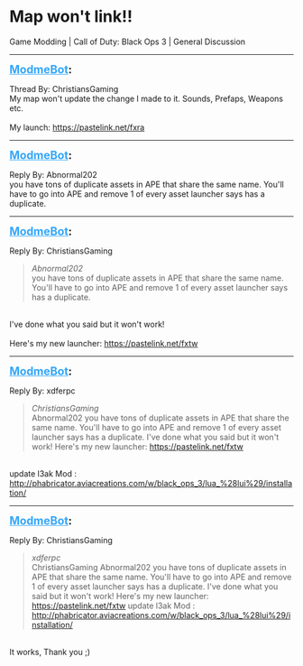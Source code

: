 # Map won't link!!
Game Modding | Call of Duty: Black Ops 3 | General Discussion

---
<strong style="font-size: 1.4em;"><span style="text-decoration: underline;text-decoration-color: #34a7f9;"><span style="color:#34a7f9;">ModmeBot</span></span>:</strong>

<p>Thread By: ChristiansGaming<br />My map won&#39;t update the change I made to it. Sounds, Prefaps, Weapons etc.<br /> <br />My launch: <a href="https://pastelink.net/fxra">https://pastelink.net/fxra</a></p>

---
<strong style="font-size: 1.4em;"><span style="text-decoration: underline;text-decoration-color: #34a7f9;"><span style="color:#34a7f9;">ModmeBot</span></span>:</strong>

<p>Reply By: Abnormal202<br />you have tons of duplicate assets in APE that share the same name. You&#39;ll have to go into APE and remove 1 of every asset launcher says has a duplicate.</p>

---
<strong style="font-size: 1.4em;"><span style="text-decoration: underline;text-decoration-color: #34a7f9;"><span style="color:#34a7f9;">ModmeBot</span></span>:</strong>

<p>Reply By: ChristiansGaming<br /><blockquote><em>Abnormal202</em><br />you have tons of duplicate assets in APE that share the same name. You&#39;ll have to go into APE and remove 1 of every asset launcher says has a duplicate.</blockquote><br /> I&#39;ve done what you said but it won&#39;t work!<br /> <br />Here&#39;s my new launcher: <a href="https://pastelink.net/fxtw">https://pastelink.net/fxtw</a></p>

---
<strong style="font-size: 1.4em;"><span style="text-decoration: underline;text-decoration-color: #34a7f9;"><span style="color:#34a7f9;">ModmeBot</span></span>:</strong>

<p>Reply By: xdferpc<br /><blockquote><em>ChristiansGaming</em><br />Abnormal202 you have tons of duplicate assets in APE that share the same name. You&#39;ll have to go into APE and remove 1 of every asset launcher says has a duplicate.  I&#39;ve done what you said but it won&#39;t work!   Here&#39;s my new launcher: <a href="https://pastelink.net/fxtw">https://pastelink.net/fxtw</a></blockquote><br /> update l3ak Mod : <a href="http://phabricator.aviacreations.com/w/black_ops_3/lua_%28lui%29/installation/">http://phabricator.aviacreations.com/w/black_ops_3/lua_%28lui%29/installation/</a></p>

---
<strong style="font-size: 1.4em;"><span style="text-decoration: underline;text-decoration-color: #34a7f9;"><span style="color:#34a7f9;">ModmeBot</span></span>:</strong>

<p>Reply By: ChristiansGaming<br /><blockquote><em>xdferpc</em><br />ChristiansGaming Abnormal202 you have tons of duplicate assets in APE that share the same name. You&#39;ll have to go into APE and remove 1 of every asset launcher says has a duplicate.  I&#39;ve done what you said but it won&#39;t work!   Here&#39;s my new launcher: <a href="https://pastelink.net/fxtw">https://pastelink.net/fxtw</a>  update l3ak Mod : <a href="http://phabricator.aviacreations.com/w/black_ops_3/lua_%28lui%29/installation/">http://phabricator.aviacreations.com/w/black_ops_3/lua_%28lui%29/installation/</a></blockquote><br /> It works, Thank you ;)</p>
